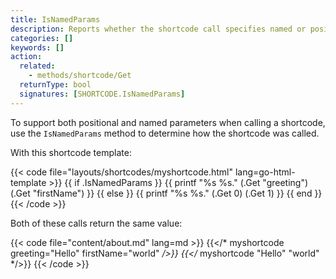 ```yaml
---
title: IsNamedParams
description: Reports whether the shortcode call specifies named or positional parameters.
categories: []
keywords: []
action:
  related:
    - methods/shortcode/Get
  returnType: bool
  signatures: [SHORTCODE.IsNamedParams]
---
```


To support both positional and named parameters when calling a shortcode, use the `IsNamedParams` method to determine how the shortcode was called.

With this shortcode template:

{{< code file="layouts/shortcodes/myshortcode.html" lang=go-html-template >}}
{{ if .IsNamedParams }}
  {{ printf "%s %s." (.Get "greeting") (.Get "firstName") }}
{{ else }}
  {{ printf "%s %s." (.Get 0) (.Get 1) }}
{{ end }}
{{< /code >}}

Both of these calls return the same value:

{{< code file="content/about.md" lang=md >}}
{{</* myshortcode greeting="Hello" firstName="world" */>}}
{{</* myshortcode "Hello" "world" */>}}
{{< /code >}}
